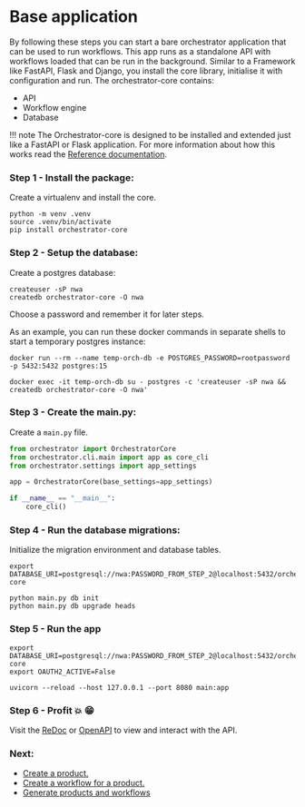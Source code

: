 # Base application

By following these steps you can start a bare orchestrator application that can be used to run workflows. This
app runs as a standalone API with workflows loaded that can be run in the background. Similar to a Framework like FastAPI,
Flask and Django, you install the core library, initialise it with configuration and run. The orchestrator-core contains:

* API
* Workflow engine
* Database


!!! note
    The Orchestrator-core is designed to be installed and extended just like a FastAPI or Flask application. For more
    information about how this works read the [Reference documentation](../reference-docs/app/app.md).


### Step 1 - Install the package:

Create a virtualenv and install the core.

<div class="termy">

```shell
python -m venv .venv
source .venv/bin/activate
pip install orchestrator-core
```

</div>

### Step 2 - Setup the database:

Create a postgres database:

<div class="termy">

```shell
createuser -sP nwa
createdb orchestrator-core -O nwa
```

</div>

Choose a password and remember it for later steps.

As an example, you can run these docker commands in separate shells to start a temporary postgres instance:

```shell
docker run --rm --name temp-orch-db -e POSTGRES_PASSWORD=rootpassword -p 5432:5432 postgres:15

docker exec -it temp-orch-db su - postgres -c 'createuser -sP nwa && createdb orchestrator-core -O nwa'
```

### Step 3 - Create the main.py:

Create a `main.py` file.

```python
from orchestrator import OrchestratorCore
from orchestrator.cli.main import app as core_cli
from orchestrator.settings import app_settings

app = OrchestratorCore(base_settings=app_settings)

if __name__ == "__main__":
    core_cli()
```

### Step 4 - Run the database migrations:

Initialize the migration environment and database tables.

<div class="termy">

```shell
export DATABASE_URI=postgresql://nwa:PASSWORD_FROM_STEP_2@localhost:5432/orchestrator-core

python main.py db init
python main.py db upgrade heads
```

</div>

### Step 5 - Run the app

<div class="termy">

```shell
export DATABASE_URI=postgresql://nwa:PASSWORD_FROM_STEP_2@localhost:5432/orchestrator-core
export OAUTH2_ACTIVE=False

uvicorn --reload --host 127.0.0.1 --port 8080 main:app
```

</div>

### Step 6 - Profit :boom: :grin:

Visit the [ReDoc](http://127.0.0.1:8080/api/redoc) or [OpenAPI](http://127.0.0.1:8080/api/docs) to view and interact with the API.


### Next:

- [Create a product.](../workshops/advanced/domain-models.md)
- [Create a workflow for a product.](./workflows.md)
- [Generate products and workflows](../reference-docs/cli.md#generate)
